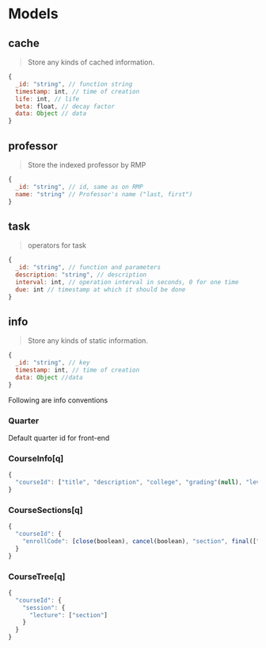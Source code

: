 # Models

## cache

> Store any kinds of cached information.
```js
{
  _id: "string", // function string
  timestamp: int, // time of creation
  life: int, // life
  beta: float, // decay factor
  data: Object // data
}
```

## professor

> Store the indexed professor by RMP
```js
{
  _id: "string", // id, same as on RMP
  name: "string" // Professor's name ("last, first")
}
```

## task

> operators for task
```js
{
  _id: "string", // function and parameters
  description: "string", // description
  interval: int, // operation interval in seconds, 0 for one time
  due: int // timestamp at which it should be done
}
```

## info

> Store any kinds of static information.
```js
{
  _id: "string", // key
  timestamp: int, // time of creation
  data: Object //data
}
```

Following are info conventions

### Quarter

Default quarter id for front-end

### CourseInfo[q]

```js
{
  "courseId": ["title", "description", "college", "grading"(null), "level", restriction(Object|null), min_unit(int), max_unit(int), GE(["GECodes"])]
}
```

### CourseSections[q]

```js
{
  "courseId": {
    "enrollCode": [close(boolean), cancel(boolean), "section", final(["time", "comment"]), instructors(["instructor"]), periods(["days", "start", "end", "location"])]
  }
}
```

### CourseTree[q]

```js
{
  "courseId": {
    "session": {
      "lecture": ["section"]
    }
  }
}
```
